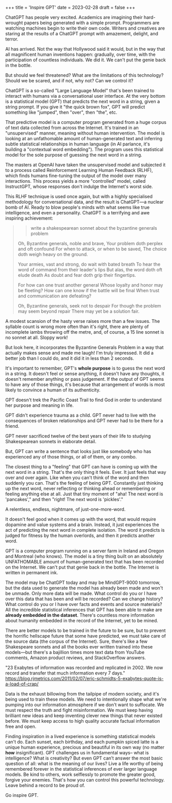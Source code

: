 +++
title = 'Inspire GPT'
date = 2023-02-28
draft = false
+++

ChatGPT has people very excited. Academics are imagining their hard-wrought papers being generated with a simple prompt. Programmers are watching machines begin to write their own code. Writers and creatives are staring at the results of a ChatGPT prompt with amazement, delight, and terror.

AI has arrived. Not the way that Hollywood said it would, but in the way that all magnificent human inventions happen: gradually, over time, with the participation of countless individuals. We did it. We can't put the genie back in the bottle.

But should we feel threatened? What are the limitations of this technology? Should we be scared, and if not, why not? Can we control it?

ChatGPT is a so-called "Large Language Model" that's been trained to interact with humans via a conversational user interface. At the very bottom is a statistical model (GPT) that predicts the next word in a string, given a string prompt. If you give it "the quick brown fox", GPT will predict something like "jumped", then "over", then "the", etc.

That predictive model is a computer program generated from a huge corpus of text data collected from across the Internet. It's trained in an "unsupervised" manner, meaning without human intervention. The model is looking at an unfathomable amount of human-generated text and inferring subtle statistical relationships in human language (in AI parlance, it's building a "contextual word embedding"). The program uses this statistical model for the sole purpose of guessing the next word in a string.

The masters at OpenAI have taken the unsupervised model and subjected it to a process called Reinforcement Learning Human Feedback (RLHF), which finds humans fine-tuning the output of the model over many interactions. This process yields a more "controlled" model, called InstructGPT, whose responses don't indulge the Internet's worst side.

This RLHF technique is used once again, but with a highly specialised methodology for conversational data, and the result is ChatGPT—a nuclear bomb of AI. Ready to blow people's minds with what seems like true intelligence, and even a personality. ChatGPT is a terrifying and awe inspiring achievement:

> > write a shakespearean sonnet about the byzantine generals problem
>
> Oh, Byzantine generals, noble and brave,
> Your problem doth perplex and oft confound
> For when to attack, or when to be saved,
> The choice doth weigh heavy on the ground.
>
> Your armies, vast and strong, do wait with bated breath
> To hear the word of command from their leader's lips
> But alas, the word doth oft elude death
> As doubt and fear doth grip their fingertips.
>
> For how can one trust another general
> Whose loyalty and honor may be fleeting?
> How can one know if the battle will be final
> When trust and communication are defeating?
>
> Oh, Byzantine generals, seek not to despair
> For though the problem may seem beyond repair
> There may yet be a solution fair.

A modest scansion of the hasty verse raises more than a few issues. The syllable count is wrong more often than it's right, there are plenty of incomplete iambs throwing off the metre, and, of course, a 15 line sonnet is no sonnet at all. Sloppy work!

But look here, it incorporates the Byzantine Generals Problem in a way that actually makes sense and made me laugh! I'm truly impressed. It did a better job than I could do, and it did it in less than 2 seconds.

It's important to remember, GPT's **whole purpose** is to guess the next word in a string. It doesn't feel or sense anything, it doesn't have any thoughts, it doesn't remember anything or pass judgement. If the output of GPT seems to have any of those things, it's because that arrangement of words is most likely to convince a human of its authenticity.

GPT doesn't trek the Pacific Coast Trail to find God in order to understand her purpose and meaning in life.

GPT didn't experience trauma as a child. GPT never had to live with the consequences of broken relationships and GPT never had to be there for a friend.

GPT never sacrificed twelve of the best years of their life to studying Shakespearean sonnets in elaborate detail.

But, GPT can write a sentence that looks just like somebody who has experienced any of those things, or all of them, or any combo.

The closest thing to a "feeling" that GPT can have is coming up with the next word in a string. That's the only thing it feels. Ever. It just feels that way over and over again. Like when you can't think of the word and then suddenly you can. That's the feeling of being GPT. Constantly just thinking up the next word, never reflecting or thinking ahead or remembering or feeling anything else at all. Just that tiny moment of "aha! The next word is 'pancakes'," and then "right! The next word is 'pickles'."

A relentless, endless, nightmare, of just-one-more-word.

It doesn't feel good when it comes up with the word, that would require dopamine and value systems and a brain. Instead, it just experiences the act of predicting the next word in complete isolation. The word it predicts is judged for fitness by the human overlords, and then it predicts another word.

GPT is a computer program running on a server farm in Ireland and Oregon and Montreal (who knows). The model is a tiny thing built on an absolutely UNFATHOMABLE amount of human-generated text that has been recorded on the Internet. We can't put that genie back in the bottle. The Internet is written in permanent ink.

The model may be ChatGPT today and may be MindGPT-9000 tomorrow, but the data used to generate the model has already been made and won't be unmade. Only more data will be made. What control do you or I have over this data that has been and will be recorded? Can we change history? What control do you or I have over facts and events and source materials? All the incredible statistical inferences that GPT has been able to make are **already embedded in the dataset**. There's countless more information about humanity embedded in the record of the Internet, yet to be mined.

There are better models to be trained in the future to be sure, but to prevent the horrific hellscape future that some have predicted, we must take care of the source data (the corpus of the Internet). Sure, there's like a few Shakespeare sonnets and all the books ever written trained into these models—but there's a bajillion times more text data from YouTube comments, Amazon product reviews, and StackOverflow answers.

"23 Exabytes of information was recorded and replicated in 2002. We now record and transfer that much information every 7 days." <https://blog.rjmetrics.com/2011/02/07/eric-schmidts-5-exabytes-quote-is-a-load-of-crap/>

Data is the exhaust billowing from the tailpipe of modern society, and it's being used to train these models. We need to intentionally shape what we're pumping into our information atmosphere if we don't want to suffocate. We must respect the truth and fight misinformation. We must keep having brilliant new ideas and keep inventing clever new things that never existed before. We must keep access to high quality accurate factual information free and open.

Finding inspiration in a lived experience is something statistical models can't do. Each sunset, each birthday, and each pumpkin spiced latte is a unique human experience, precious and beautiful in its own way (no matter **how** insignificant). GPT challenges us in fundamental ways– what is intelligence? What is creativity? But even GPT can’t answer the most basic question of all: what is the meaning of our lives? Live a life worthy of being remembered forever in the statistical inferences of ever larger language models. Be kind to others, work selflessly to promote the greater good, forgive your enemies. That's how you can control this powerful technology. Leave behind a record to be proud of.

Go inspire GPT.
